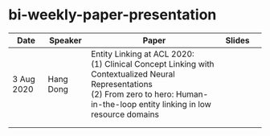 # bi-weekly-paper-presentation

| Date       | Speaker   | Paper                                                                                                                                              | Slides |   |
|------------|-----------|----------------------------------------------------------------------------------------------------------------------------------------------------|--------|---|
| 3 Aug 2020 | Hang Dong | Entity Linking at ACL 2020:<br>(1) Clinical Concept Linking with Contextualized Neural Representations<br>(2) From zero to hero: Human-in-the-loop entity linking in low resource domains |        |   |
|            |           |                                                                                                                                                    |        |   |
|            |           |                                                                                                                                                    |        |   |
